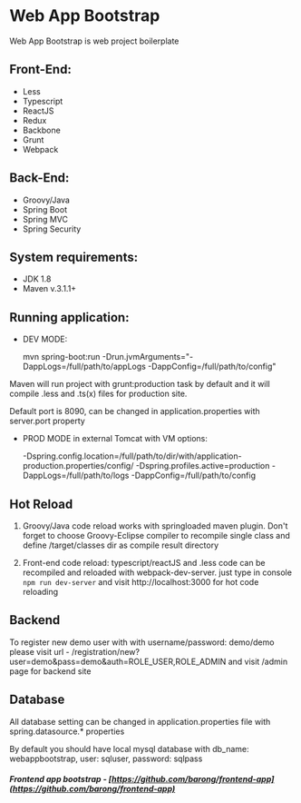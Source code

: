# Web App Bootstrap

Web App Bootstrap is web project boilerplate

## Front-End:
- Less
- Typescript
- ReactJS
- Redux
- Backbone
- Grunt
- Webpack


## Back-End:
- Groovy/Java
- Spring Boot
- Spring MVC
- Spring Security


## System requirements:
- JDK 1.8
- Maven v.3.1.1+


## Running application:
- DEV MODE: 


    mvn spring-boot:run -Drun.jvmArguments="-DappLogs=/full/path/to/appLogs -DappConfig=/full/path/to/config"

Maven will run project with grunt:production task by default and it will compile .less and .ts(x) files for production site.

Default port is 8090, can be changed in application.properties with server.port property




- PROD MODE in external Tomcat with VM options: 


    -Dspring.config.location=/full/path/to/dir/with/application-production.properties/config/
    -Dspring.profiles.active=production 
    -DappLogs=/full/path/to/logs
    -DappConfig=/full/path/to/config



## Hot Reload

1. Groovy/Java code reload works with springloaded maven plugin. Don't forget to choose Groovy-Eclipse compiler to recompile single class and define /target/classes dir as compile result directory


2. Front-end code reload: typescript/reactJS and .less code can be recompiled and reloaded with webpack-dev-server. just type in console `npm run dev-server` and visit http://localhost:3000 for hot code reloading


## Backend

To register new demo user with with username/password: demo/demo please visit url - /registration/new?user=demo&pass=demo&auth=ROLE_USER,ROLE_ADMIN and visit /admin page for backend site


## Database

All database setting can be changed in application.properties file with spring.datasource.* properties

By default you should have local mysql database with db_name: webappbootstrap, user: sqluser, password: sqlpass



##### Frontend app bootstrap - [https://github.com/barong/frontend-app](https://github.com/barong/frontend-app)


